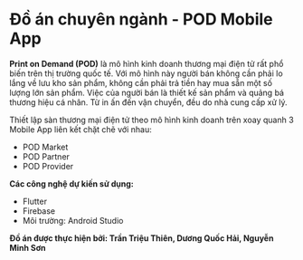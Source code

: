 # Đồ án chuyên ngành - POD Mobile App

**Print on Demand (POD)** là mô hình kinh doanh thương mại điện tử rất phổ biến trên thị trường quốc tế. Với mô hình này người bán không cần phải lo lắng về lưu kho sản phẩm, không cần phải trả tiền hay mua sẵn một số lượng lớn sản phẩm. Việc của người bán là thiết kế sản phẩm và quảng bá thương hiệu cá nhân. Từ in ấn đến vận chuyển, đều do nhà cung cấp xử lý.

Thiết lập sàn thương mại điện tử theo mô hình kinh doanh trên xoay quanh 3 Mobile App liên kết chặt chẽ với nhau: 
- POD Market
- POD Partner
- POD Provider

**Các công nghệ dự kiến sử dụng:**
- Flutter
- Firebase
- Môi trường: Android Studio

**Đồ án được thực hiện bởi: Trần Triệu Thiên, Dương Quốc Hải, Nguyễn Minh Sơn**
